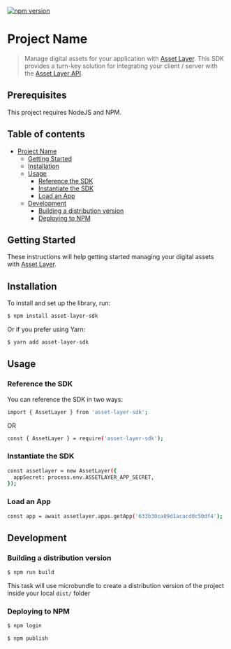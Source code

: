 [![npm version](https://badge.fury.io/js/angular2-expandable-list.svg)](https://badge.fury.io/js/angular2-expandable-list)

# Project Name

> Manage digital assets for your application with [Asset Layer](https://www.assetlayer.com). This SDK provides a turn-key solution for integrating your client / server with the [Asset Layer API](https://docs.assetlayer.com).

## Prerequisites

This project requires NodeJS and NPM.

## Table of contents

- [Project Name](#project-name)
  - [Getting Started](#getting-started)
  - [Installation](#installation)
  - [Usage](#usage)
    - [Reference the SDK](#reference-the-sdk)
    - [Instantiate the SDK](#instantiate-the-sdk)
    - [Load an App](#load-an-app)
  - [Development](#development)
    - [Building a distribution version](#building-a-distribution-version)
    - [Deploying to NPM](#deploying-to-npm)

## Getting Started

These instructions will help getting started managing your digital assets with [Asset Layer](https://www.assetlayer.com).

## Installation

To install and set up the library, run:

```sh
$ npm install asset-layer-sdk
```

Or if you prefer using Yarn:

```sh
$ yarn add asset-layer-sdk
```

## Usage

### Reference the SDK

You can reference the SDK in two ways:

```sh
import { AssetLayer } from 'asset-layer-sdk';
```

OR

```sh
const { AssetLayer } = require('asset-layer-sdk');
```

### Instantiate the SDK

```sh
const assetlayer = new AssetLayer({
  appSecret: process.env.ASSETLAYER_APP_SECRET,
});
```

### Load an App

```sh
const app = await assetlayer.apps.getApp('633b30ca09d1acacd0c50df4');
```

## Development

### Building a distribution version

```sh
$ npm run build
```

This task will use microbundle to create a distribution version of the project
inside your local `dist/` folder

### Deploying to NPM

```sh
$ npm login

$ npm publish
```
